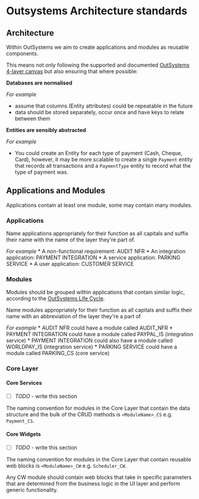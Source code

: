 # Outsystems Architecture standards

## Architecture
Within OutSystems we aim to create applications and modules as reusable components.

This means not only following the supported and documented [OutSystems 4-layer canvas](https://success.outsystems.com/Support/Enterprise_Customers/Maintenance_and_Operations/Designing_the_architecture_of_your_OutSystems_applications/01_The_4_Layer_Canvas) but also ensuring that where possible:

**Databases are normalised**

_For example_
* assume that columns (Entity attributes) could be repeatable in the future
* data should be stored separately, occur once and have keys to relate between them

**Entities are sensibly abstracted**

_For example_
* You could create an Entity for each type of payment (Cash, Cheque, Card), however, it may be more scalable to create a single `Payment` entity that records all transactions and a `PaymentType` entity to record what the type of payment was.

## Applications and Modules
Applications contain at least one module, some may contain many modules.

### Applications
Name applications appropriately for their function as all capitals and suffix their name with the name of the layer they're part of.

_For example_
	* A non-functional requirement: AUDIT NFR
	* An integration application: PAYMENT INTEGRATION
	* A service application: PARKING SERVICE
	* A user application: CUSTOMER SERVICE

### Modules
Modules should be grouped within applications that contain similar logic, according to the [OutSystems Life Cycle](https://success.outsystems.com/Evaluation/Lifecycle_Management).

Name modules appropriately for their function as all capitals and suffix their name with an abbreviation of the layer they're a part of

_For example_
	* AUDIT NFR could have a module called AUDIT_NFR
	* PAYMENT INTEGRATION could have a module called PAYPAL_IS (integration service)
	* PAYMENT INTEGRATION could also have a module called WORLDPAY_IS (integration service)
	* PARKING SERVICE could have a module called PARKING_CS (core service)

### Core Layer

#### Core Services
* [ ] _TODO_ - write this section

The naming convention for modules in the Core Layer that contain the data structure and the bulk of the CRUD methods is `<ModuleName>_CS` e.g. `Payment_CS`.

#### Core Widgets
* [ ] _TODO_ - write this section 

The naming convention for modules in the Core Layer that contain reusable web blocks is `<ModuleName>_CW` e.g. `Scheduler_CW`.

Any CW module should contain web blocks that take in specific parameters that are determined from the business logic in the UI layer and perform generic functionality.